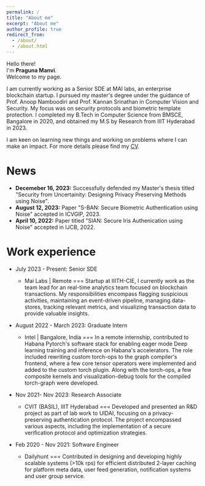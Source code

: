 ```yaml
---
permalink: /
title: "About me"
excerpt: "About me"
author_profile: true
redirect_from: 
  - /about/
  - /about.html
---
```

Hello there!<br>
I'm **Praguna Manvi**. <br>
Welcome to my page.

I am currently working as a Senior SDE at MAI labs, an enterprise blockchain startup. I pursued my master's degree under the guidance of Prof. Anoop Namboodiri and Prof. Kannan Srinathan in Computer Vision and Security. My focus was on security protocols and biometric template protection. I completed my B.Tech in Computer Science from BMSCE, Bangalore in 2020, and obtained my M.S by Research from IIIT Hyderabad in 2023.


I am keen on learning new things and working on problems where I can make an impact. For more details please find my [CV](https://praguna.github.io/cv/).

News
======

- **Decemeber 16, 2023:** Successfully defended my Master's thesis titled "Security from Uncertainity: Designing Privacy Preserving Methods using Noise".
- **August 12, 2023:** Paper "S-BAN: Secure Biometric Authentication using Noise" accepted in ICVGIP, 2023.
- **April 10, 2022:**  Paper titled "SIAN: Secure Iris Authenication using Noise" accepted in IJCB, 2022.
  

Work experience
======
* July 2023 - Present: Senior SDE
   * Mai Labs | Remote
===
 Startup at IIITH-CIE, I currently work as the team lead for an real-time analytics team focused on blockchain transactions. My responsibilities encompass flagging suspicious activities, maintaining an event-driven pipeline, managing data-stores, tracking relevant metrics, and visualizing transaction data to provide valuable insights.

* August 2022 - March 2023: Graduate Intern 
  * Intel | Bangalore, India
===
In a remote internship, contributed to Habana Pytorch's software stack for enabling eager mode Deep learning training and inference on Habana's accelerators. The role included rewriting custom torch-ops to the graph compiler's frontend, where a few core tensor operators were implemented and added to the custom torch plugin. Along with the torch-ops, a few composite kernels and visualization-debug tools for the compiled torch-graph were developed.


* Nov 2021- Nov 2023: Research Associate
  * CVIT (BASIL), IIIT Hyderabad
===
Developed and presented an R&D project as part of lab work to UIDAI, focusing on a
privacy-preserving authentication protocol. The project encompassed various aspects,
including the implementation of a secure verification protocol and optimization strategies.


* Feb 2020 - Nov 2021: Software Engineer
  * Dailyhunt
===
Contributed in designing and developing highly scalable systems (>10k rps) for efficient distributed 2-layer caching for platform meta data, user feed generation, notification systems and user group service.